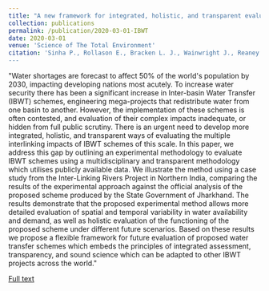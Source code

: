 ```yaml
---
title: "A new framework for integrated, holistic, and transparent evaluation of inter-basin water transfer schemes"
collection: publications
permalink: /publication/2020-03-01-IBWT
date: 2020-03-01
venue: 'Science of The Total Environment'
citation: 'Sinha P., Rollason E., Bracken L. J., Wainwright J., Reaney S. M., 2020: &quot;A new framework for integrated, holistic, and transparent evaluation of inter-basin water transfer schemes.&quot; _Science of The Total Environment_, Volume 721, 15 June 2020, 137646. 
---
```

"Water shortages are forecast to affect 50% of the world's population by 2030, impacting developing nations most acutely. To increase water security there has been a significant increase in Inter-basin Water Transfer (IBWT) schemes, engineering mega-projects that redistribute water from one basin to another. However, the implementation of these schemes is often contested, and evaluation of their complex impacts inadequate, or hidden from full public scrutiny. There is an urgent need to develop more integrated, holistic, and transparent ways of evaluating the multiple interlinking impacts of IBWT schemes of this scale. In this paper, we address this gap by outlining an experimental methodology to evaluate IBWT schemes using a multidisciplinary and transparent methodology which utilises publicly available data. We illustrate the method using a case study from the Inter-Linking Rivers Project in Northern India, comparing the results of the experimental approach against the official analysis of the proposed scheme produced by the State Government of Jharkhand. The results demonstrate that the proposed experimental method allows more detailed evaluation of spatial and temporal variability in water availability and demand, as well as holistic evaluation of the functioning of the proposed scheme under different future scenarios. Based on these results we propose a flexible framework for future evaluation of proposed water transfer schemes which embeds the principles of integrated assessment, transparency, and sound science which can be adapted to other IBWT projects across the world."

[Full text](https://doi.org/10.1016/j.scitotenv.2020.137646)
